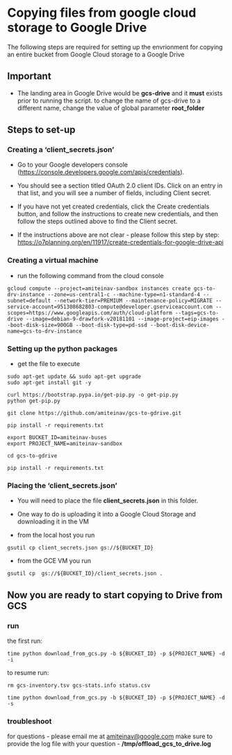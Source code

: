 # Copying files from google cloud storage to Google Drive

The following steps are required for setting up the envrionment for copying an entire bucket from Google Cloud storage to a Google Drive

## Important ##

* The landing area in Google Drive would be **gcs-drive** and it **must** exists prior to running the script. to change the name of gcs-drive to a different name, change the value of global parameter **root_folder**

## Steps to set-up ##

### Creating a ‘client_secrets.json’ ###

* Go to your Google developers console (https://console.developers.google.com/apis/credentials). 
* You should see a section titled OAuth 2.0 client IDs. Click on an entry in that list, and you will see a number of fields, including Client secret.
* If you have not yet created credentials, click the Create credentials button, and follow the instructions to create new credentials, and then follow the steps outlined above to find the Client secret.

* If the instructions above are not clear - please follow this step by step: https://o7planning.org/en/11917/create-credentials-for-google-drive-api


### Creating a virtual machine ###
* run the following command from the cloud console
```
gcloud compute --project=amiteinav-sandbox instances create gcs-to-drv-instance --zone=us-central1-c --machine-type=n1-standard-4 --subnet=default --network-tier=PREMIUM --maintenance-policy=MIGRATE --service-account=951308682803-compute@developer.gserviceaccount.com --scopes=https://www.googleapis.com/auth/cloud-platform --tags=gcs-to-drive --image=debian-9-drawfork-v20181101 --image-project=eip-images --boot-disk-size=900GB --boot-disk-type=pd-ssd --boot-disk-device-name=gcs-to-drv-instance
```

### Setting up the python packages ###

* get the file to execute
```
sudo apt-get update && sudo apt-get upgrade
sudo apt-get install git -y

curl https://bootstrap.pypa.io/get-pip.py -o get-pip.py
python get-pip.py

git clone https://github.com/amiteinav/gcs-to-gdrive.git

pip install -r requirements.txt 

export BUCKET_ID=amiteinav-buses
export PROJECT_NAME=amiteinav-sandbox

cd gcs-to-gdrive

pip install -r requirements.txt 
```
### Placing the ‘client_secrets.json’ ###

* You will need to place the file **client_secrets.json** in this folder. 

* One way to do is uploading it into a Google Cloud Storage and downloading it in the VM

* from the local host you run 
```
gsutil cp client_secrets.json gs://${BUCKET_ID}
```


* from the GCE VM you run 
```
gsutil cp  gs://${BUCKET_ID}/client_secrets.json .
```

## Now you are ready to start copying to Drive from GCS ##

### run ###


the first run:
```
time python download_from_gcs.py -b ${BUCKET_ID} -p ${PROJECT_NAME} -d -i
```

to resume run:
```
rm gcs-inventory.tsv gcs-stats.info status.csv

time python download_from_gcs.py -b ${BUCKET_ID} -p ${PROJECT_NAME} -d -s
```

### troubleshoot ###
for questions - please email me at amiteinav@google.com
make sure to provide the log file with your question - **/tmp/offload_gcs_to_drive.log** 
